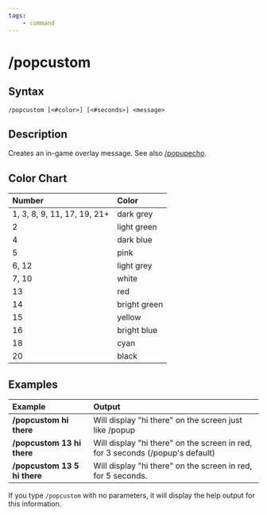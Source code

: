 ```yaml
---
tags:
    - command
---
```

# /popcustom

## Syntax

```eqcommand
/popcustom [<#color>] [<#seconds>] <message>
```

## Description

Creates an in-game overlay message. See also [/popupecho](popupecho.md).

## Color Chart

| **Number** | **Color** |
| :--- | :--- |
| 1, 3, 8, 9, 11, 17, 19, 21+ | dark grey |
| 2 | light green |
| 4 | dark blue |
| 5 | pink |
| 6, 12 | light grey |
| 7, 10 | white |
| 13 | red |
| 14 | bright green |
| 15 | yellow |
| 16 | bright blue |
| 18 | cyan |
| 20 | black |

## Examples

| **Example** | **Output** |
| :--- | :--- |
| **/popcustom hi there** | Will display "hi there" on the screen just like /popup |
| **/popcustom 13 hi there** | Will display "hi there" on the screen in red, for 3 seconds (/popup's default) |
| **/popcustom 13 5 hi there** | Will display "hi there" on the screen in red, for 5 seconds. |


If you type `/popcustom` with no parameters, it will display the help output for this information.


